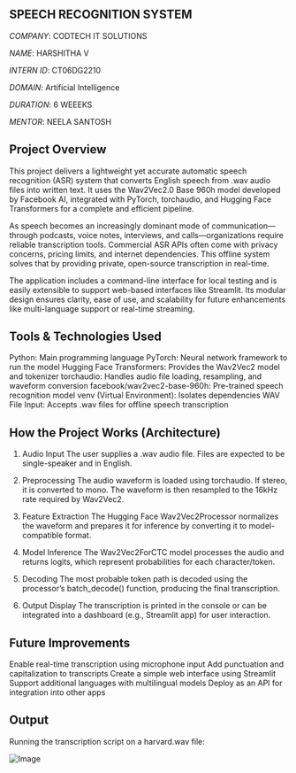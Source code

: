 ## SPEECH RECOGNITION SYSTEM

*COMPANY*: CODTECH IT SOLUTIONS

*NAME*: HARSHITHA V

*INTERN ID*: CT06DG2210

*DOMAIN*: Artificial Intelligence

*DURATION*: 6 WEEEKS

*MENTOR*: NEELA SANTOSH

## Project Overview
This project delivers a lightweight yet accurate automatic speech recognition (ASR) system that converts English speech from .wav audio files into written text. It uses the Wav2Vec2.0 Base 960h model developed by Facebook AI, integrated with PyTorch, torchaudio, and Hugging Face Transformers for a complete and efficient pipeline.

As speech becomes an increasingly dominant mode of communication—through podcasts, voice notes, interviews, and calls—organizations require reliable transcription tools. Commercial ASR APIs often come with privacy concerns, pricing limits, and internet dependencies. This offline system solves that by providing private, open-source transcription in real-time.

The application includes a command-line interface for local testing and is easily extensible to support web-based interfaces like Streamlit. Its modular design ensures clarity, ease of use, and scalability for future enhancements like multi-language support or real-time streaming.

## Tools & Technologies Used
Python:                             Main programming language
PyTorch:                          	Neural network framework to run the model
Hugging Face Transformers:         	Provides the Wav2Vec2 model and tokenizer
torchaudio:                       	Handles audio file loading, resampling, and waveform conversion
facebook/wav2vec2-base-960h:	      Pre-trained speech recognition model
venv (Virtual Environment):       	Isolates dependencies
WAV File Input:                   	Accepts .wav files for offline speech transcription

## How the Project Works (Architecture)
1. Audio Input
The user supplies a .wav audio file. Files are expected to be single-speaker and in English.

2. Preprocessing
The audio waveform is loaded using torchaudio. If stereo, it is converted to mono. The waveform is then resampled to the 16kHz rate required by Wav2Vec2.

3. Feature Extraction
The Hugging Face Wav2Vec2Processor normalizes the waveform and prepares it for inference by converting it to model-compatible format.

4. Model Inference
The Wav2Vec2ForCTC model processes the audio and returns logits, which represent probabilities for each character/token.

5. Decoding
The most probable token path is decoded using the processor’s batch_decode() function, producing the final transcription.

6. Output Display
The transcription is printed in the console or can be integrated into a dashboard (e.g., Streamlit app) for user interaction.

## Future Improvements
Enable real-time transcription using microphone input
Add punctuation and capitalization to transcripts
Create a simple web interface using Streamlit
Support additional languages with multilingual models
Deploy as an API for integration into other apps

## Output
Running the transcription script on a harvard.wav file:

![Image](https://github.com/user-attachments/assets/88a9cd1b-d8c2-4940-91f6-4eca4eb09e01)
